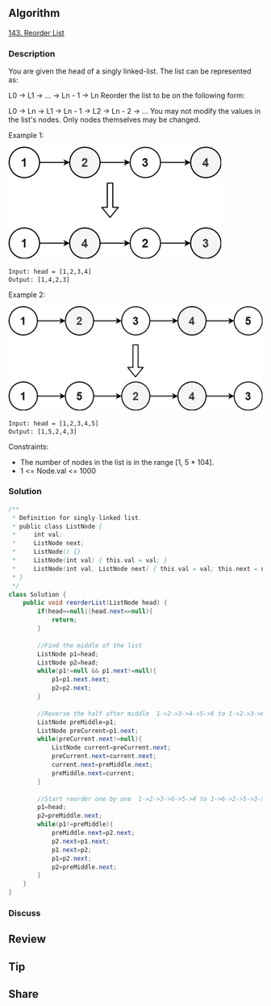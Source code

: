 ## Algorithm

[143. Reorder List](https://leetcode.com/problems/reorder-list/)

### Description

You are given the head of a singly linked-list. The list can be represented as:

L0 → L1 → … → Ln - 1 → Ln
Reorder the list to be on the following form:

L0 → Ln → L1 → Ln - 1 → L2 → Ln - 2 → …
You may not modify the values in the list's nodes. Only nodes themselves may be changed.



Example 1:

![](assets/20210409-668a6336.png)

```
Input: head = [1,2,3,4]
Output: [1,4,2,3]
```


Example 2:

![](assets/20210409-b416c728.png)

```
Input: head = [1,2,3,4,5]
Output: [1,5,2,4,3]
```

Constraints:

- The number of nodes in the list is in the range [1, 5 * 104].
- 1 <= Node.val <= 1000

### Solution

```java
/**
 * Definition for singly-linked list.
 * public class ListNode {
 *     int val;
 *     ListNode next;
 *     ListNode() {}
 *     ListNode(int val) { this.val = val; }
 *     ListNode(int val, ListNode next) { this.val = val; this.next = next; }
 * }
 */
class Solution {
    public void reorderList(ListNode head) {
        if(head==null||head.next==null){
            return;
        }

        //Find the middle of the list
        ListNode p1=head;
        ListNode p2=head;
        while(p1!=null && p1.next!=null){
            p1=p1.next.next;
            p2=p2.next;
        }

        //Reverse the half after middle  1->2->3->4->5->6 to 1->2->3->6->5->4
        ListNode preMiddle=p1;
        ListNode preCurrent=p1.next;
        while(preCurrent.next!=null){
            ListNode current=preCurrent.next;
            preCurrent.next=current.next;
            current.next=preMiddle.next;
            preMiddle.next=current;
        }

        //Start reorder one by one  1->2->3->6->5->4 to 1->6->2->5->3->4
        p1=head;
        p2=preMiddle.next;
        while(p1!=preMiddle){
            preMiddle.next=p2.next;
            p2.next=p1.next;
            p1.next=p2;
            p1=p2.next;
            p2=preMiddle.next;
        }
    }
}
```

### Discuss

## Review


## Tip


## Share
